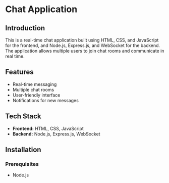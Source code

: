 # Chat Application

## Introduction

This is a real-time chat application built using HTML, CSS, and JavaScript for the frontend, and Node.js, Express.js, and WebSocket for the backend. The application allows multiple users to join chat rooms and communicate in real time.

## Features

- Real-time messaging
- Multiple chat rooms
- User-friendly interface
- Notifications for new messages

## Tech Stack

- **Frontend:** HTML, CSS, JavaScript
- **Backend:** Node.js, Express.js, WebSocket

## Installation

### Prerequisites

- Node.js

